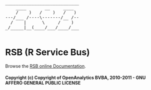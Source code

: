 <pre>
____________________________
    ____       __     ____  
    /    )   /    )   /   ) 
---/___ /----\-------/__ /--
  /    |      \     /    )  
_/_____|__(____/___/____/___
                            
</pre>

# RSB (R Service Bus)

Browse the [RSB online Documentation](http://http://rsb.doc.openanalytics.eu/).

#### Copyright (c) Copyright of OpenAnalytics BVBA, 2010-2011 - GNU AFFERO GENERAL PUBLIC LICENSE
